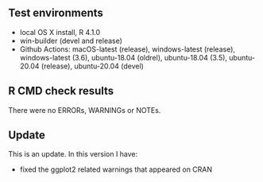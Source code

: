 ## Test environments
* local OS X install, R 4.1.0
* win-builder (devel and release)
* Github Actions: macOS-latest (release), windows-latest (release), windows-latest (3.6), ubuntu-18.04 (oldrel), ubuntu-18.04 (3.5), ubuntu-20.04 (release), ubuntu-20.04 (devel)

## R CMD check results
There were no ERRORs, WARNINGs or NOTEs.

## Update
This is an update. In this version I have:

* fixed the ggplot2 related warnings that appeared on CRAN